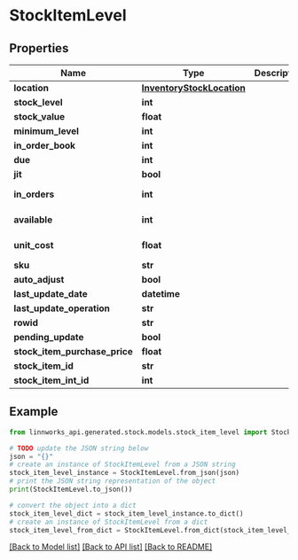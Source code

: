 # StockItemLevel


## Properties

Name | Type | Description | Notes
------------ | ------------- | ------------- | -------------
**location** | [**InventoryStockLocation**](InventoryStockLocation.md) |  | [optional] 
**stock_level** | **int** |  | [optional] 
**stock_value** | **float** |  | [optional] 
**minimum_level** | **int** |  | [optional] 
**in_order_book** | **int** |  | [optional] 
**due** | **int** |  | [optional] 
**jit** | **bool** |  | [optional] 
**in_orders** | **int** |  | [optional] [readonly] 
**available** | **int** |  | [optional] [readonly] 
**unit_cost** | **float** |  | [optional] [readonly] 
**sku** | **str** |  | [optional] 
**auto_adjust** | **bool** |  | [optional] 
**last_update_date** | **datetime** |  | [optional] 
**last_update_operation** | **str** |  | [optional] 
**rowid** | **str** |  | [optional] 
**pending_update** | **bool** |  | [optional] 
**stock_item_purchase_price** | **float** |  | [optional] 
**stock_item_id** | **str** |  | [optional] 
**stock_item_int_id** | **int** |  | [optional] 

## Example

```python
from linnworks_api.generated.stock.models.stock_item_level import StockItemLevel

# TODO update the JSON string below
json = "{}"
# create an instance of StockItemLevel from a JSON string
stock_item_level_instance = StockItemLevel.from_json(json)
# print the JSON string representation of the object
print(StockItemLevel.to_json())

# convert the object into a dict
stock_item_level_dict = stock_item_level_instance.to_dict()
# create an instance of StockItemLevel from a dict
stock_item_level_from_dict = StockItemLevel.from_dict(stock_item_level_dict)
```
[[Back to Model list]](../README.md#documentation-for-models) [[Back to API list]](../README.md#documentation-for-api-endpoints) [[Back to README]](../README.md)


